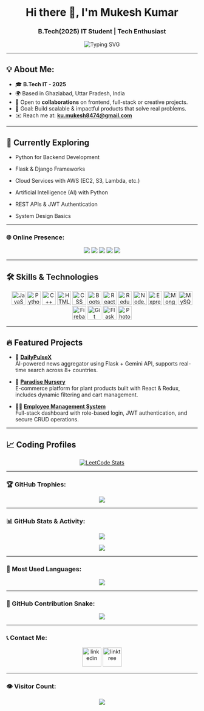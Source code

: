 <h1 align="center">Hi there 👋, I'm Mukesh Kumar</h1>
<h3 align="center">B.Tech(2025) IT Student | Tech Enthusiast</h3>

<p align="center">
  <img src="https://readme-typing-svg.herokuapp.com?font=Fira+Code&size=24&pause=1000&color=00BFFF&center=true&vCenter=true&width=435&lines=Full-Stack+Developer" alt="Typing SVG" /></p>
  
---

## 💡 About Me:

- 🎓 **B.Tech IT - 2025**
- 🌍 Based in Ghaziabad, Uttar Pradesh, India <br>
- 🤝 Open to **collaborations** on frontend, full-stack or creative projects.
- 🎯 Goal: Build scalable & impactful products that solve real problems.
- ✉️ Reach me at: **[ku.mukesh8474@gmail.com](mailto:ku.mukesh8474@gmail.com)**


---

## 🧠 Currently Exploring
- Python for Backend Development

- Flask & Django Frameworks

- Cloud Services with AWS (EC2, S3, Lambda, etc.)

- Artificial Intelligence (AI) with Python

- REST APIs & JWT Authentication

- System Design Basics

---
### 🌐 Online Presence:

<p align="center">
  <a href="mailto:ku.mukesh8474@gmail.com"><img src="https://img.shields.io/badge/Gmail-red?style=for-the-badge&logo=gmail&logoColor=white"></a>
  <a href="https://www.linkedin.com/in/mukesh-kushwaha-b44595239/"><img src="https://img.shields.io/badge/LinkedIn-blue?style=for-the-badge&logo=linkedin&logoColor=white"></a>
  <a href="https://leetcode.com/mukesh0902/"><img src="https://img.shields.io/badge/LeetCode-FFA116?style=for-the-badge&logo=leetcode&logoColor=black"></a>
  <a href="https://github.com/mukesh0902"><img src="https://img.shields.io/badge/GitHub-100000?style=for-the-badge&logo=github&logoColor=white"></a>
  <a href="https://linktr.ee/mukesh0902"><img src="https://img.shields.io/badge/Linktree-43E660?style=for-the-badge&logo=linktree&logoColor=white"></a>
</p>

---

## 🛠️ Skills & Technologies

<p align="center">
  <!-- Languages -->
  <img src="https://raw.githubusercontent.com/danielcranney/readme-generator/main/public/icons/skills/javascript-colored.svg" width="36" alt="JavaScript" />
  <img src="https://raw.githubusercontent.com/danielcranney/readme-generator/main/public/icons/skills/python-colored.svg" width="36" alt="Python" />
  <img src="https://raw.githubusercontent.com/danielcranney/readme-generator/main/public/icons/skills/cplusplus-colored.svg" width="36" alt="C++" />

  <!-- Frontend -->
  <img src="https://raw.githubusercontent.com/danielcranney/readme-generator/main/public/icons/skills/html5-colored.svg" width="36" alt="HTML" />
  <img src="https://raw.githubusercontent.com/danielcranney/readme-generator/main/public/icons/skills/css3-colored.svg" width="36" alt="CSS" />
  <img src="https://raw.githubusercontent.com/danielcranney/readme-generator/main/public/icons/skills/bootstrap-colored.svg" width="36" alt="Bootstrap" />
  <img src="https://raw.githubusercontent.com/danielcranney/readme-generator/main/public/icons/skills/react-colored.svg" width="36" alt="React" />
  <img src="https://raw.githubusercontent.com/danielcranney/readme-generator/main/public/icons/skills/redux-colored.svg" width="36" alt="Redux" />

  <!-- Backend & Database -->
  <img src="https://raw.githubusercontent.com/danielcranney/readme-generator/main/public/icons/skills/nodejs-colored.svg" width="36" alt="Node.js" />
  <img src="https://raw.githubusercontent.com/danielcranney/readme-generator/main/public/icons/skills/express-colored.svg" width="36" alt="Express" />
  <img src="https://raw.githubusercontent.com/danielcranney/readme-generator/main/public/icons/skills/mongodb-colored.svg" width="36" alt="MongoDB" />
  <img src="https://raw.githubusercontent.com/danielcranney/readme-generator/main/public/icons/skills/mysql-colored.svg" width="36" alt="MySQL" />
  <img src="https://raw.githubusercontent.com/danielcranney/readme-generator/main/public/icons/skills/firebase-colored.svg" width="36" alt="Firebase" />

  <!-- Others -->
  <img src="https://raw.githubusercontent.com/danielcranney/readme-generator/main/public/icons/skills/git-colored.svg" width="36" alt="Git" />
  <img src="https://raw.githubusercontent.com/danielcranney/readme-generator/main/public/icons/skills/flask-colored.svg" width="36" alt="Flask" />
  <img src="https://raw.githubusercontent.com/danielcranney/readme-generator/main/public/icons/skills/photoshop-colored.svg" width="36" alt="Photoshop" />
</p>

---

## 🔥 Featured Projects

- 🧠 [**DailyPulseX**](https://github.com/mukesh0902/DailyPulseX)  
  AI-powered news aggregator using Flask + Gemini API, supports real-time search across 8+ countries.

- 🌱 [**Paradise Nursery**](https://github.com/mukesh0902/ParadiseNursery)  
  E-commerce platform for plant products built with React & Redux, includes dynamic filtering and cart management.

- 🧑‍💼 [**Employee Management System**](https://github.com/mukesh0902/Employee-Management-MERN)  
  Full-stack dashboard with role-based login, JWT authentication, and secure CRUD operations.

---

## 📈 Coding Profiles

<p align="center">
  <a target="_blank" href="https://leetcode.com/mukesh0902/">
    <img src="https://leetcard.jacoblin.cool/mukesh0902?theme=nord&font=Poppins%20Infant&ext=heatmap" alt="LeetCode Stats" />
  </a>
</p>

---

### 🏆 GitHub Trophies:

<p align="center">
  <img src="https://github-profile-trophy.vercel.app/?username=mukesh0902&theme=algolia&no-frame=true&row=1&column=7" />
</p>

---

### 📊 GitHub Stats & Activity:

<p align="center">
  <img src="https://readme-stats-hazel-two.vercel.app/api?username=mukesh0902&bg_color=30,e96443,904e95&title_color=fff&text_color=fff" />
</p>
<p align="center">
  <img src="https://github-profile-summary-cards.vercel.app/api/cards/profile-details?username=mukesh0902&theme=monokai"/>
</p>

---

### 💬 Most Used Languages:

<p align="center">
  <img src="https://readme-stats-hazel-two.vercel.app/api/top-langs/?username=mukesh0902&layout=compact&bg_color=30,e96443,904e95&title_color=fff&text_color=fff" />
</p>

---

### 🐍 GitHub Contribution Snake:

<p align="center">
  <img src="https://raw.githubusercontent.com/mukesh0902/mukesh0902/output/github-contribution-grid-snake.svg" />
</p>

---

### 📞 Contact Me:

<p align="center">
  <a href="https://www.linkedin.com/in/mukesh-kumar-b44595239"><img alt="linkedin" height="50px" src="https://pngimg.com/uploads/linkedIn/linkedIn_PNG14.png"/></a>   
  <a href="https://linktr.ee/mukesh0902"><img alt="linktree" height="50px" src="https://ph-files.imgix.net/0184521c-c83a-4810-92e7-e27474c3e738?auto=format&fit=crop&h=512&w=1024"/></a>
</p>

---

### 👁️ Visitor Count:

<p align="center">
  <img src="https://profile-counter.glitch.me/mukesh0902/count.svg" />
</p>
